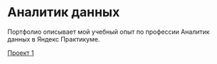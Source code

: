 # Аналитик данных
Портфолио описывает мой учебный опыт по профессии Аналитик данных в Яндекс Практикуме.

[Проект 1](https://github.com/sgaleser/DA/tree/main/Проект%201%20—%20Сравнение%20пользователей%20Яндекс%20Музыки%20из%20Москвы%20и%20Петербурга)
